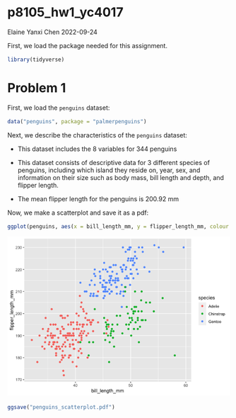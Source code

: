 p8105_hw1_yc4017
================
Elaine Yanxi Chen
2022-09-24

First, we load the package needed for this assignment.

``` r
library(tidyverse)
```

# Problem 1

First, we load the `penguins` dataset:

``` r
data("penguins", package = "palmerpenguins")
```

Next, we describe the characteristics of the `penguins` dataset:

-   This dataset includes the 8 variables for 344 penguins

-   This dataset consists of descriptive data for 3 different species of
    penguins, including which island they reside on, year, sex, and
    information on their size such as body mass, bill length and depth,
    and flipper length.

-   The mean flipper length for the penguins is 200.92 mm

Now, we make a scatterplot and save it as a pdf:

``` r
ggplot(penguins, aes(x = bill_length_mm, y = flipper_length_mm, colour = species)) + geom_point()
```

![](p8105_hw1_yc4017_files/figure-gfm/scatterplot-1.png)<!-- -->

``` r
ggsave("penguins_scatterplot.pdf")
```
